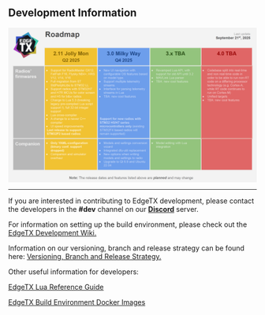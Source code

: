 ## Development Information

<p align="center">
<a href="/assets/roadmap.png?raw=true"><img src="/assets/roadmap.png?raw=true" align="center" width="800"></a>
</P>

---
If you are interested in contributing to EdgeTX development, please contact the developers in the **#dev** channel on our **[Discord](https://github.com/EdgeTX/edgetx.github.io/wiki/Community-Guidlines)** server.

For information on setting up the build environment, please check out the [EdgeTX Development Wiki.](https://github.com/EdgeTX/edgetx/wiki)

Information on our versioning, branch and release strategy can be found here: [Versioning, Branch and Release Strategy.](https://github.com/EdgeTX/edgetx.github.io/wiki/Versioning,-Branch-and-Release-Strategy)

Other useful information for developers:

[EdgeTX Lua Reference Guide](https://luadoc.edgetx.org/)

[EdgeTX Build Environment Docker Images](https://github.com/EdgeTX/build-edgetx)

